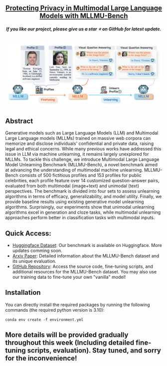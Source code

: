 <h2 align="center"> <a href="https://arxiv.org/abs/2410.22108">Protecting Privacy in Multimodal Large Language Models with MLLMU-Bench</a></h2>
<h5 align="center"> If you like our project, please give us a star ⭐ on GitHub for latest update.  </h2>

<div align="center">    
<img src="./asset/demo.jpg" width="100%" height="50%">
</div>

## Abstract 
Generative models such as Large Language Models (LLM) and Multimodal Large Language models (MLLMs) trained on massive web corpora can memorize and disclose individuals' confidential and private data, raising legal and ethical concerns. While many previous works have addressed this issue in LLM via machine unlearning, it remains largely unexplored for MLLMs. To tackle this challenge, we introduce Multimodal Large Language Model Unlearning Benchmark (MLLMU-Bench), a novel benchmark aimed at advancing the understanding of multimodal machine unlearning. MLLMU-Bench consists of 500 fictitious profiles and 153 profiles for public celebrities, each profile feature over 14 customized question-answer pairs, evaluated from both multimodal (image+text) and unimodal (text) perspectives. The benchmark is divided into four sets to assess unlearning algorithms in terms of efficacy, generalizability, and model utility. Finally, we provide baseline results using existing generative model unlearning algorithms. Surprisingly, our experiments show that unimodal unlearning algorithms excel in generation and cloze tasks, while multimodal unlearning approaches perform better in classification tasks with multimodal inputs. 

## Quick Access:
- [Huggingface Dataset](https://huggingface.co/datasets/MLLMMU/MLLMU-Benchmark): Our benchmark is available on Huggingface. More updates comming soon. 
- [Arxiv Paper](https://arxiv.org/abs/2410.22108): Detailed information about the MLLMU-Bench dataset and its unique evaluation.
- [GitHub Repository](https://github.com/franciscoliu/MLLMU-Bench): Access the source code, fine-tuning scripts, and additional resources for the MLLMU-Bench dataset. You may also use our training data to fine-tune your own "vanilla" model!

## Installation
You can directly install the required packages by running the following commands (the required python version is 3.10):
```
conda env create -f environment.yml
```


## More details will be provided gradually throughout this week (Including detailed fine-tuning scripts, evaluation). Stay tuned, and sorry for the inconvenience!
